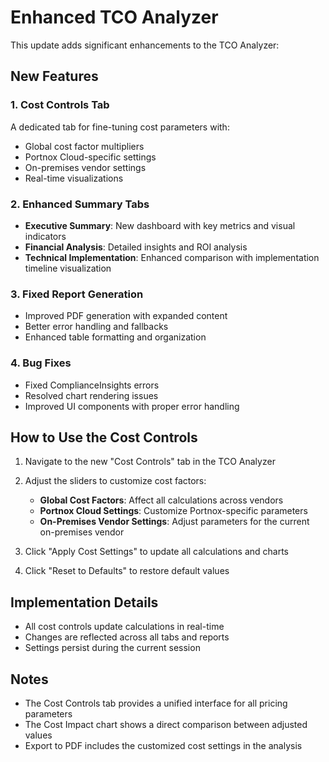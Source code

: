 # Enhanced TCO Analyzer

This update adds significant enhancements to the TCO Analyzer:

## New Features

### 1. Cost Controls Tab
A dedicated tab for fine-tuning cost parameters with:
- Global cost factor multipliers
- Portnox Cloud-specific settings
- On-premises vendor settings
- Real-time visualizations

### 2. Enhanced Summary Tabs
- **Executive Summary**: New dashboard with key metrics and visual indicators
- **Financial Analysis**: Detailed insights and ROI analysis
- **Technical Implementation**: Enhanced comparison with implementation timeline visualization

### 3. Fixed Report Generation
- Improved PDF generation with expanded content
- Better error handling and fallbacks
- Enhanced table formatting and organization

### 4. Bug Fixes
- Fixed ComplianceInsights errors
- Resolved chart rendering issues
- Improved UI components with proper error handling

## How to Use the Cost Controls

1. Navigate to the new "Cost Controls" tab in the TCO Analyzer
2. Adjust the sliders to customize cost factors:
   - **Global Cost Factors**: Affect all calculations across vendors
   - **Portnox Cloud Settings**: Customize Portnox-specific parameters
   - **On-Premises Vendor Settings**: Adjust parameters for the current on-premises vendor

3. Click "Apply Cost Settings" to update all calculations and charts
4. Click "Reset to Defaults" to restore default values

## Implementation Details

- All cost controls update calculations in real-time
- Changes are reflected across all tabs and reports
- Settings persist during the current session

## Notes

- The Cost Controls tab provides a unified interface for all pricing parameters
- The Cost Impact chart shows a direct comparison between adjusted values
- Export to PDF includes the customized cost settings in the analysis
